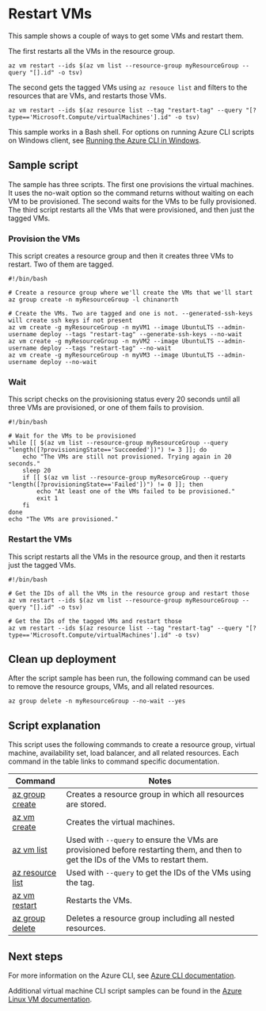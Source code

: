 <properties
    pageTitle="Azure CLI Script Sample - Restart VMs | Azure"
    description="Azure CLI Script Sample - Restart VMs by tag and by ID"
    services="virtual-machines-linux"
    documentationcenter="virtual-machines"
    author="allclark"
    manager="douge"
    editor="tysonn"
    tags="azure-service-management" />
<tags
    ms.assetid=""
    ms.service="virtual-machines-linux"
    ms.devlang="na"
    ms.topic="article"
    ms.tgt_pltfrm="vm-linux"
    ms.workload="infrastructure"
    ms.date="03/01/2017"
    wacn.date=""
    ms.author="allclark" />

# Restart VMs

This sample shows a couple of ways to get some VMs and restart them.

The first restarts all the VMs in the resource group.

    az vm restart --ids $(az vm list --resource-group myResourceGroup --query "[].id" -o tsv)

The second gets the tagged VMs using `az resouce list` and filters to the resources that are VMs,
and restarts those VMs.

    az vm restart --ids $(az resource list --tag "restart-tag" --query "[?type=='Microsoft.Compute/virtualMachines'].id" -o tsv)

This sample works in a Bash shell. For options on running Azure CLI scripts on Windows client, see [Running the Azure CLI in Windows](/documentation/articles/virtual-machines-windows-cli-options/).

## Sample script

The sample has three scripts.
The first one provisions the virtual machines.
It uses the no-wait option so the command returns without waiting on each VM to be provisioned.
The second waits for the VMs to be fully provisioned.
The third script restarts all the VMs that were provisioned, and then just the tagged VMs.

### Provision the VMs

This script creates a resource group and then it creates three VMs to restart.
Two of them are tagged.

    #!/bin/bash

    # Create a resource group where we'll create the VMs that we'll start
    az group create -n myResourceGroup -l chinanorth

    # Create the VMs. Two are tagged and one is not. --generated-ssh-keys will create ssh keys if not present
    az vm create -g myResourceGroup -n myVM1 --image UbuntuLTS --admin-username deploy --tags "restart-tag" --generate-ssh-keys --no-wait
    az vm create -g myResourceGroup -n myVM2 --image UbuntuLTS --admin-username deploy --tags "restart-tag" --no-wait
    az vm create -g myResourceGroup -n myVM3 --image UbuntuLTS --admin-username deploy --no-wait

### Wait

This script checks on the provisioning status every 20 seconds until all three VMs are provisioned,
or one of them fails to provision.

    #!/bin/bash

    # Wait for the VMs to be provisioned
    while [[ $(az vm list --resource-group myResourceGroup --query "length([?provisioningState=='Succeeded'])") != 3 ]]; do
        echo "The VMs are still not provisioned. Trying again in 20 seconds."
        sleep 20
        if [[ $(az vm list --resource-group myResorceGroup --query "length([?provisioningState=='Failed'])") != 0 ]]; then
            echo "At least one of the VMs failed to be provisioned."
            exit 1
        fi
    done
    echo "The VMs are provisioned."


### Restart the VMs

This script restarts all the VMs in the resource group,
and then it restarts just the tagged VMs.

    #!/bin/bash

    # Get the IDs of all the VMs in the resource group and restart those
    az vm restart --ids $(az vm list --resource-group myResourceGroup --query "[].id" -o tsv)

    # Get the IDs of the tagged VMs and restart those
    az vm restart --ids $(az resource list --tag "restart-tag" --query "[?type=='Microsoft.Compute/virtualMachines'].id" -o tsv)


## Clean up deployment 

After the script sample has been run, the following command can be used to remove the resource groups, VMs, and all related resources.

    az group delete -n myResourceGroup --no-wait --yes

## Script explanation

This script uses the following commands to create a resource group, virtual machine, availability set, load balancer, and all related resources. Each command in the table links to command specific documentation.

| Command | Notes |
|---|---|
| [az group create](https://docs.microsoft.com/cli/azure/group#create) | Creates a resource group in which all resources are stored. |
| [az vm create](https://docs.microsoft.com/cli/azure/vm/availability-set#create) | Creates the virtual machines.  |
| [az vm list](https://docs.microsoft.com/cli/azure/vm#list) | Used with `--query` to ensure the VMs are provisioned before restarting them, and then to get the IDs of the VMs to restart them. |
| [az resource list](https://docs.microsoft.com/cli/azure/vm#list) | Used with `--query` to get the IDs of the VMs using the tag. |
| [az vm restart](https://docs.microsoft.com/cli/azure/vm#list) | Restarts the VMs. |
| [az group delete](https://docs.microsoft.com/cli/azure/vm/extension#set) | Deletes a resource group including all nested resources. |

## Next steps

For more information on the Azure CLI, see [Azure CLI documentation](https://docs.microsoft.com/cli/azure/overview).

Additional virtual machine CLI script samples can be found in the [Azure Linux VM documentation](/documentation/articles/virtual-machines-linux-cli-samples/).